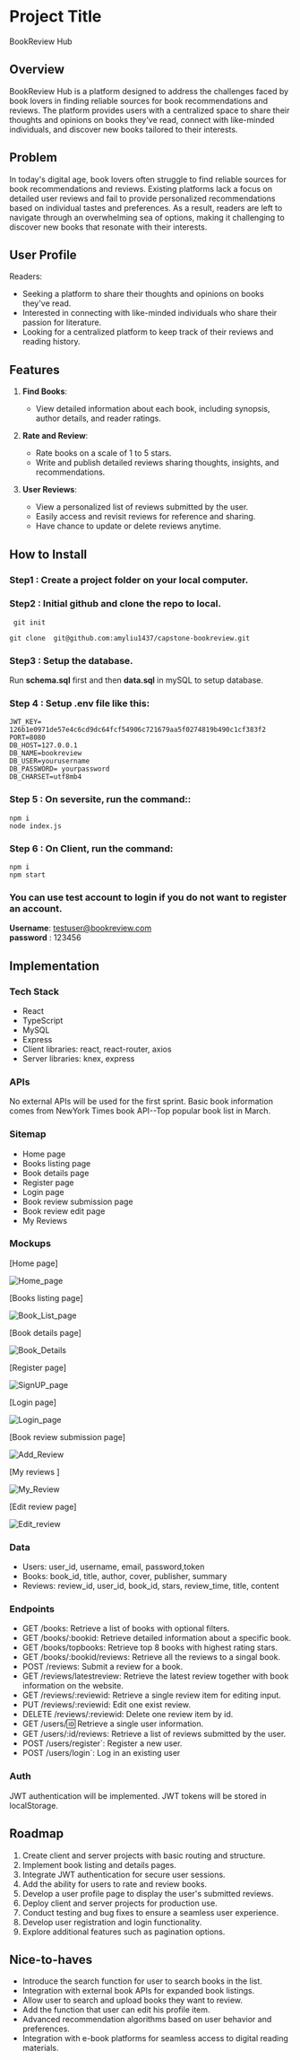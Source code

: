 # Project Title

BookReview Hub


## Overview

BookReview Hub is a platform designed to address the challenges faced by book lovers in finding reliable sources for book recommendations and reviews. The platform provides users with a centralized space to share their thoughts and opinions on books they've read, connect with like-minded individuals, and discover new books tailored to their interests.

## Problem

In today's digital age, book lovers often struggle to find reliable sources for book recommendations and reviews. Existing platforms lack a focus on detailed user reviews and fail to provide personalized recommendations based on individual tastes and preferences. As a result, readers are left to navigate through an overwhelming sea of options, making it challenging to discover new books that resonate with their interests.

## User Profile

Readers:
- Seeking a platform to share their thoughts and opinions on books they've read.
- Interested in connecting with like-minded individuals who share their passion for literature.
- Looking for a centralized platform to keep track of their reviews and reading history.

## Features

1. **Find Books**:
   - View detailed information about each book, including synopsis, author details, and reader ratings.

2. **Rate and Review**:
   - Rate books on a scale of 1 to 5 stars.
   - Write and publish detailed reviews sharing thoughts, insights, and recommendations.

3. **User Reviews**:
   - View a personalized list of reviews submitted by the user.
   - Easily access and revisit reviews for reference and sharing.
   - Have chance to update or delete reviews anytime.

## How to Install
###  Step1 : Create a project folder on your local computer.  
###  Step2 : Initial  github and clone the repo to local.

  ` git init`
     
   `git clone  git@github.com:amyliu1437/capstone-bookreview.git`
   
###  Step3 :  Setup the database.
   Run  **schema.sql** first and then **data.sql** in mySQL to setup database.

### Step 4 : Setup .env file like this:  

`JWT_KEY= 126b1e0971de57e4c6cd9dc64fcf54906c721679aa5f0274819b490c1cf383f2`  
`PORT=8080`  
`DB_HOST=127.0.0.1 `  
`DB_NAME=bookreview  `  
`DB_USER=yourusername`  
`DB_PASSWORD= yourpassword  `  
`DB_CHARSET=utf8mb4`  

### Step 5 : On seversite, run the command::
  `npm i`  
  `node index.js`  

### Step 6 : On Client, run the command:
  `npm i`  
  `npm start`  

### You can use test account to login if you do not want to register an account.
  **Username**: testuser@bookreview.com  
 **password** : 123456

## Implementation

### Tech Stack

- React
- TypeScript
- MySQL
- Express
- Client libraries: react, react-router, axios
- Server libraries: knex, express

### APIs

No external APIs will be used for the first sprint.
Basic book information comes from NewYork Times book API--Top popular book list in March.

### Sitemap

- Home page
- Books listing page
- Book details page
- Register page
- Login page
- Book review submission page
- Book review edit page
- My Reviews

### Mockups

[Home page]

![Home_page](https://github.com/amyliu1437/capstone-bookreview/assets/45413051/a8d832be-0d0e-4893-80d9-c3145d171a18)


[Books listing page]

![Book_List_page](https://github.com/amyliu1437/capstone-bookreview/assets/45413051/d6134a94-85fa-4e9b-af43-471258c01ed8)



[Book details page]

![Book_Details](https://github.com/amyliu1437/capstone-bookreview/assets/45413051/12ef7e4b-8ee0-41bc-8627-9285a647f43c)


[Register page]

![SignUP_page](https://github.com/amyliu1437/capstone-bookreview/assets/45413051/8c5c57bb-a6dc-4c2f-aa44-8ec7e8b60990)



[Login page]


![Login_page](https://github.com/amyliu1437/capstone-bookreview/assets/45413051/828cb48a-2e4d-4da2-8927-8c80a69976ca)




[Book review submission page]

![Add_Review](https://github.com/amyliu1437/capstone-bookreview/assets/45413051/7d34f844-d920-401e-95cb-b6c15a674b96)




[My reviews ]


![My_Review](https://github.com/amyliu1437/capstone-bookreview/assets/45413051/01d5967f-85a8-42d4-93f3-2dc8118bbe39)




[Edit review page]


![Edit_review](https://github.com/amyliu1437/capstone-bookreview/assets/45413051/ab8f1192-0b80-48d1-ae5e-60eeee8fa7cf)



### Data

- Users: user_id, username, email, password,token
- Books: book_id, title, author, cover, publisher, summary
- Reviews: review_id, user_id, book_id, stars, review_time, title, content

### Endpoints

- GET /books: Retrieve a list of books with optional filters.
- GET /books/:bookid: Retrieve detailed information about a specific book.
- GET /books/topbooks: Retrieve top 8 books with highest rating stars.
- GET /books/:bookid/reviews: Retrieve all the reviews to a singal book.
- POST /reviews: Submit a review for a book.
- GET /reviews/latestreview: Retrieve the latest review together with book information on the website.
- GET /reviews/:reviewid: Retrieve a single review item for editing input.
- PUT /reviews/:reviewid: Edit one exist review.
- DELETE /reviews/:reviewid: Delete one review item by id.
- GET /users/:id: Retrieve a single user information.
- GET /users/:id/reviews: Retrieve a list of reviews submitted by the user.
- POST /users/register`: Register a new user.
- POST /users/login`: Log in an existing user

### Auth

JWT authentication will be implemented.
JWT tokens will be stored in localStorage.

## Roadmap

1. Create client and server projects with basic routing and structure.
2. Implement book listing and details pages.
3. Integrate JWT authentication for secure user sessions.
4. Add the ability for users to rate and review books.
5. Develop a user profile page to display the user's submitted reviews.
6. Deploy client and server projects for production use.
7. Conduct testing and bug fixes to ensure a seamless user experience.
8. Develop user registration and login functionality.
9. Explore additional features such as pagination options.

## Nice-to-haves

- Introduce the search function for user to search books in the list.
- Integration with external book APIs for expanded book listings.
- Allow user to search and upload books they want to review.
- Add the function that user can edit his profile item.
- Advanced recommendation algorithms based on user behavior and preferences.
- Integration with e-book platforms for seamless access to digital reading materials.
